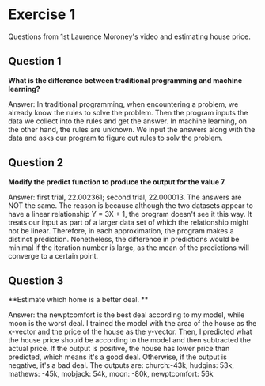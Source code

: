 # Exercise 1

Questions from 1st Laurence Moroney's video and estimating house price. 

## Question 1
**What is the difference between traditional programming and machine learning?**

Answer: In traditional programming, when encountering a problem, we already know the rules to solve the problem. Then the program inputs the data we collect into the rules and get the answer. In machine learning, on the other hand, the rules are unknown. We input the answers along with the data and asks our program to figure out rules to solv the problem. 

## Question 2
**Modify the predict function to produce the output for the value 7.**

Answer: first trial, 22.002361; second trial, 22.000013. The answers are NOT the same. The reason is because although the two datasets appear to have a linear relationship Y = 3X + 1, the program doesn't see it this way. It treats our input as part of a larger data set of which the relationship might not be linear. Therefore, in each approximation, the program makes a distinct prediction. Nonetheless, the difference in predictions would be minimal if the iteration number is large, as the mean of the predictions will converge to a certain point. 

## Question 3
**Estimate which home is a better deal. **

Answer: the newptcomfort is the best deal according to my model, while moon is the worst deal. I trained the model with the area of the house as the x-vector and the price of the house as the y-vector. Then, I predicted what the house price should be according to the model and then subtracted the actual price. If the output is positive, the house has lower price than predicted, which means it's a good deal. Otherwise, if the output is negative, it's a bad deal. The outputs are: church:-43k, hudgins: 53k, mathews: -45k, mobjack: 54k, moon: -80k, newptcomfort: 56k

